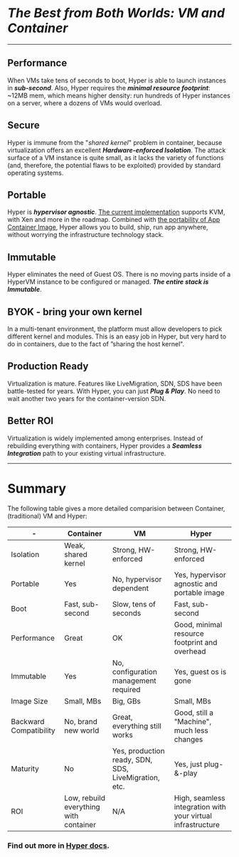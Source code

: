 
# _The Best from Both Worlds: VM and Container_

-----------

## Performance

When VMs take tens of seconds to boot, Hyper is able to launch instances in ***sub-second***. Also, Hyper requires the ***minimal resource footprint***: ~12MB mem, which means higher density: run hundreds of Hyper instances on a server, where a dozens of VMs would overload.

## Secure

Hyper is immune from the "*shared kernel*" problem in container, because virtualization offers an excellent ***Hardware-enforced Isolation***. The attack surface of a VM instance is quite small, as it lacks the variety of functions (and, therefore, the potential flaws to be exploited) provided by standard operating systems.

## Portable

Hyper is ***hypervisor agnostic***. [The current implementation](http://gnep.gitbooks.io/hyper/content/release_notes/index.html) supports KVM, with Xen and more in the roadmap. Combined with [the portability of App Container Image](https://github.com/appc), Hyper allows you to build, ship, run app anywhere, without worrying the infrastructure technology stack.

## Immutable

Hyper eliminates the need of Guest OS. There is no moving parts inside of a HyperVM instance to be configured or managed. ***The entire stack is Immutable***.

## BYOK - bring your own kernel

In a multi-tenant environment, the platform must allow developers to pick different kernel and modules. This is an easy job in Hyper, but very hard to do in containers, due to the fact of ”sharing the host kernel".

## Production Ready

Virtualization is mature. Features like LiveMigration, SDN, SDS have been battle-tested for years. With Hyper, you can just ***Plug & Play***. No need to wait another two years for the container-version SDN.

## Better ROI

Virtualization is widely implemented among enterprises. Instead of rebuilding everything with containers, Hyper provides a ***Seamless Integration*** path to your existing virtual infrastructure.

-------

# Summary
The following table gives a more detailed comparision between Container, (traditional) VM and Hyper:

| -  | Container| VM | Hyper |
|---|---|---|---|
| Isolation | Weak, shared kernel | Strong, HW-enforced  | Strong, HW-enforced  |
| Portable  | Yes | No, hypervisor dependent | Yes, hypervisor agnostic and portable image |
| Boot  | Fast, sub-second  | Slow, tens of seconds  | Fast, sub-second  |
| Performance  | Great | OK| Good, minimal resource footprint and overhead |
| Immutable | Yes  | No, configuration management required | Yes, guest os is gone  |
| Image Size| Small, MBs  | Big, GBs  | Small, MBs  |
| Backward Compatibility | No, brand new world | Great, everything still works  | Good, still a "Machine", much less changes  |
| Maturity   | No  | Yes, production ready, SDN, SDS, LiveMigration, etc.  | Yes, just plug-&-play |
| ROI| Low, rebuild everything with container  | N/A | High, seamless integration with your virtual infrastructure  |

### Find out more in [Hyper docs](https://docs.hyper.sh).


